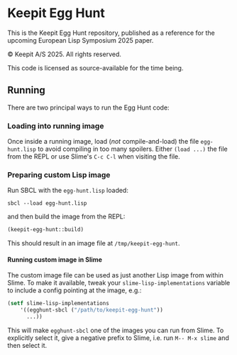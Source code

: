 # Keepit Egg Hunt

This is the Keepit Egg Hunt repository, published as a reference
for the upcoming European Lisp Symposium 2025 paper.

© Keepit A/S 2025. All rights reserved.

This code is licensed as source-available for the time being.

## Running

There are two principal ways to run the Egg Hunt code:

### Loading into running image

Once inside a running image, load (*not* compile-and-load) the file
`egg-hunt.lisp` to avoid compiling in too many spoilers. Either `(load
...)` the file from the REPL or use Slime's `C-c C-l` when visiting
the file.

### Preparing custom Lisp image

Run SBCL with the `egg-hunt.lisp` loaded:

```
sbcl --load egg-hunt.lisp
```

and then build the image from the REPL:

```lisp
(keepit-egg-hunt::build)
```

This should result in an image file at `/tmp/keepit-egg-hunt`.

#### Running custom image in Slime

The custom image file can be used as just another Lisp image from
within Slime. To make it available, tweak your
`slime-lisp-implementations` variable to include a config pointing at
the image, e.g.:

```lisp
(setf slime-lisp-implementations 
    '((egghunt-sbcl ("/path/to/keepit-egg-hunt"))
      ...))
```

This will make `egghunt-sbcl` one of the images you can run from
Slime. To explicitly select it, give a negative prefix to Slime,
i.e. run `M-- M-x slime` and then select it.
